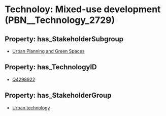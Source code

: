 # Technoloy: __Mixed-use development__ (PBN__Technology_2729)

## Property: has_StakeholderSubgroup

* [Urban Planning and Green Spaces](PBN__TechSubgroup_85)

## Property: has_TechnologyID

* [Q4298922](Q4298922)

## Property: has_StakeholderGroup

* [Urban technology](PBN__TechGroup_14)


